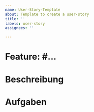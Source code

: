 ```yaml
---
name: User-Story-Template
about: Template to create a user-story
title: ''
labels: user-story
assignees: ''

---
```


# Feature: #...

# Beschreibung


# Aufgaben
